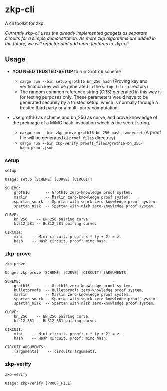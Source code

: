 # zkp-cli

A cli toolkit for zkp.

*Currently zkp-cli uses the already implemented gadgets as separate circuits for a simple demonstration. As more zkp algorithms are added in the future, we will refactor and add more features to zkp-cli.*

## Usage

- **YOU NEED TRUSTED-SETUP** to run Groth16 scheme
  - `cargo run --bin setup groth16 bn_256 hash` (Proving key and verification key will be generated in the `setup_files` directory)
  - The random common reference string (CRS) generated in this way is for testing purposes only. These parameters would have to be generated securely by a trusted setup, which is normally through a trusted third party or a multi-party computation.

- Use groth16 as scheme and bn_256 as curve, and prove knowledge of the preimage of a MiMC hash invocation which is the secret string.
  - `cargo run --bin zkp-prove groth16 bn_256 hash iamsecret` (A proof file will be generated at `proof_files` directory)
  - `cargo run --bin zkp-verify proofs_files/groth16-bn_256-hash.proof.json`

### setup

```
setup

Usage: setup [SCHEME] [CURVE] [CIRCUIT]

SCHEME:
    groth16       -- Groth16 zero-knowledge proof system.
    marlin        -- Marlin zero-knowledge proof system.
    spartan_snark -- Spartan with snark zero-knowledge proof system.
    spartan_nizk  -- Spartan with nizk zero-knowledge proof system.

CURVE:
    bn_256    -- BN_256 pairing curve.
    bls12_381 -- BLS12_381 pairing curve.

CIRCUIT:
    mini    -- Mini circuit. proof: x * (y + 2) = z.
    hash    -- Hash circuit. proof: mimc hash.

```

### zkp-prove

```
zkp-prove

Usage: zkp-prove [SCHEME] [CURVE] [CIRCUIT] [ARGUMENTS]

SCHEME:
    groth16       -- Groth16 zero-knowledge proof system.
    bulletproofs  -- Bulletproofs zero-knowledge proof system.
    marlin        -- Marlin zero-knowledge proof system.
    spartan_snark -- Spartan with snark zero-knowledge proof system.
    spartan_nizk  -- Spartan with nizk zero-knowledge proof system.

CURVE:
    bn_256    -- BN_256 pairing curve.
    bls12_381 -- BLS12_381 pairing curve.

CIRCUIT:
    mini    -- Mini circuit. proof: x * (y + 2) = z.
    hash    -- Hash circuit. proof: mimc hash.

CIRCUIT ARGUMENTS:
    [arguments]    -- circuits arguments.

```

### zkp-verify

```
zkp-verify

Usage: zkp-verify [PROOF_FILE]

```
